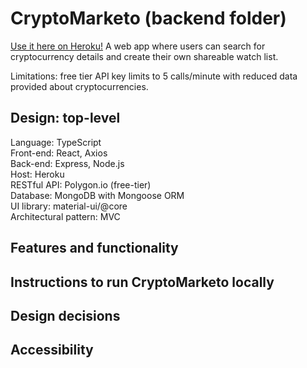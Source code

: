 # CryptoMarketo (backend folder)

[Use it here on Heroku!]()
A web app where users can search for cryptocurrency details and create their own shareable watch list.

Limitations: free tier API key limits to 5 calls/minute with reduced data provided about cryptocurrencies.

## Design: top-level

Language: TypeScript\
Front-end: React, Axios\
Back-end: Express, Node.js\
Host: Heroku\
RESTful API: Polygon.io (free-tier)\
Database: MongoDB with Mongoose ORM\
UI library: material-ui/@core\
Architectural pattern: MVC

## Features and functionality

## Instructions to run CryptoMarketo locally

## Design decisions

## Accessibility
